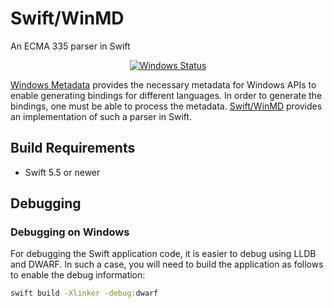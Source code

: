 # Swift/WinMD

An ECMA 335 parser in Swift

<p align="center">
  <a href="https://github.com/compnerd/swift-winmd/actions?query=workflow%3Awindows"><img alt="Windows Status" src="https://github.com/compnerd/swift-winmd/workflows/windows/badge.svg"></a>
</p>

[Windows Metadata](https://docs.microsoft.com/en-us/uwp/winrt-cref/winmd-files) provides the necessary metadata for Windows APIs to enable generating bindings for different languages.  In order to generate the bindings, one must be able to process the metadata.  [Swift/WinMD](https://github.com/compnerd/swift-winmd) provides an implementation of such a parser in Swift.

## Build Requirements

- Swift 5.5 or newer

## Debugging

### Debugging on Windows

For debugging the Swift application code, it is easier to debug using LLDB and
DWARF.  In such a case, you will need to build the application as follows to
enable the debug information:

```cmd
swift build -Xlinker -debug:dwarf
```
